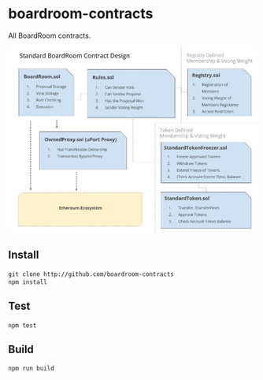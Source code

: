 # boardroom-contracts
All BoardRoom contracts.

<img src="assets/standardBoardRoomContractDesignDiagram.jpg" />

## Install
```
git clone http://github.com/boardroom-contracts
npm install
```

## Test
```
npm test
```

## Build
```
npm run build
```
